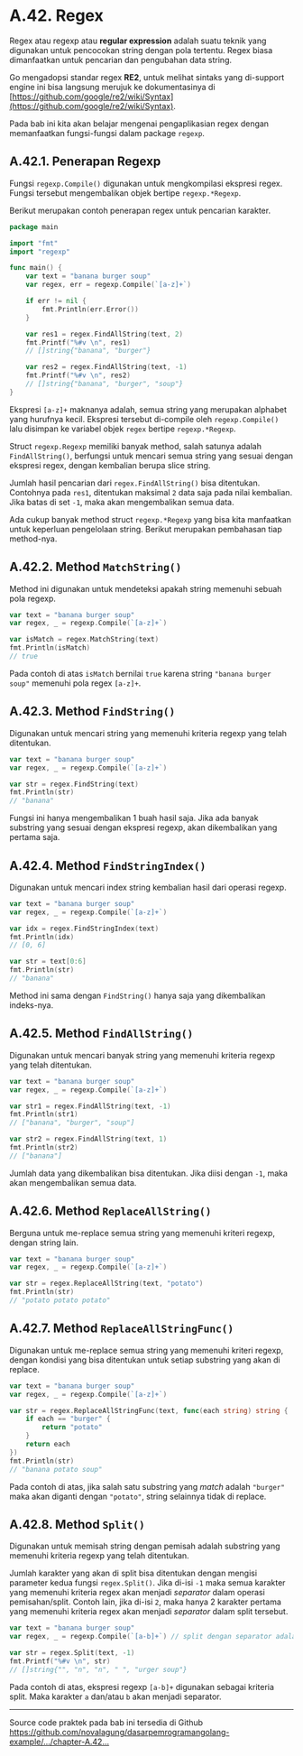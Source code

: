 # A.42. Regex

Regex atau regexp atau **regular expression** adalah suatu teknik yang digunakan untuk pencocokan string dengan pola tertentu. Regex biasa dimanfaatkan untuk pencarian dan pengubahan data string.

Go mengadopsi standar regex **RE2**, untuk melihat sintaks yang di-support engine ini bisa langsung merujuk ke dokumentasinya di [https://github.com/google/re2/wiki/Syntax](https://github.com/google/re2/wiki/Syntax).

Pada bab ini kita akan belajar mengenai pengaplikasian regex dengan memanfaatkan fungsi-fungsi dalam package `regexp`.

## A.42.1. Penerapan Regexp

Fungsi `regexp.Compile()` digunakan untuk mengkompilasi ekspresi regex. Fungsi tersebut mengembalikan objek bertipe `regexp.*Regexp`.

Berikut merupakan contoh penerapan regex untuk pencarian karakter.

```go
package main

import "fmt"
import "regexp"

func main() {
    var text = "banana burger soup"
    var regex, err = regexp.Compile(`[a-z]+`)

    if err != nil {
        fmt.Println(err.Error())
    }

    var res1 = regex.FindAllString(text, 2)
    fmt.Printf("%#v \n", res1)
    // []string{"banana", "burger"}

    var res2 = regex.FindAllString(text, -1)
    fmt.Printf("%#v \n", res2)
    // []string{"banana", "burger", "soup"}
}
```

Ekspresi `[a-z]+` maknanya adalah, semua string yang merupakan alphabet yang hurufnya kecil. Ekspresi tersebut di-compile oleh `regexp.Compile()` lalu disimpan ke variabel objek `regex` bertipe `regexp.*Regexp`.

Struct `regexp.Regexp` memiliki banyak method, salah satunya adalah `FindAllString()`, berfungsi untuk mencari semua string yang sesuai dengan ekspresi regex, dengan kembalian berupa slice string.

Jumlah hasil pencarian dari `regex.FindAllString()` bisa ditentukan. Contohnya pada `res1`, ditentukan maksimal `2` data saja pada nilai kembalian. Jika batas di set `-1`, maka akan mengembalikan semua data.

Ada cukup banyak method struct `regexp.*Regexp` yang bisa kita manfaatkan untuk keperluan pengelolaan string. Berikut merupakan pembahasan tiap method-nya.

## A.42.2. Method `MatchString()`

Method ini digunakan untuk mendeteksi apakah string memenuhi sebuah pola regexp.

```go
var text = "banana burger soup"
var regex, _ = regexp.Compile(`[a-z]+`)

var isMatch = regex.MatchString(text)
fmt.Println(isMatch)
// true
```

Pada contoh di atas `isMatch` bernilai `true` karena string `"banana burger soup"` memenuhi pola regex `[a-z]+`.

## A.42.3. Method `FindString()`

Digunakan untuk mencari string yang memenuhi kriteria regexp yang telah ditentukan.

```go
var text = "banana burger soup"
var regex, _ = regexp.Compile(`[a-z]+`)

var str = regex.FindString(text)
fmt.Println(str)
// "banana"
```

Fungsi ini hanya mengembalikan 1 buah hasil saja. Jika ada banyak substring yang sesuai dengan ekspresi regexp, akan dikembalikan yang pertama saja.

## A.42.4. Method `FindStringIndex()`

Digunakan untuk mencari index string kembalian hasil dari operasi regexp.

```go
var text = "banana burger soup"
var regex, _ = regexp.Compile(`[a-z]+`)

var idx = regex.FindStringIndex(text)
fmt.Println(idx)
// [0, 6]

var str = text[0:6]
fmt.Println(str)
// "banana"
```

Method ini sama dengan `FindString()` hanya saja yang dikembalikan indeks-nya.

## A.42.5. Method `FindAllString()`

Digunakan untuk mencari banyak string yang memenuhi kriteria regexp yang telah ditentukan.

```go
var text = "banana burger soup"
var regex, _ = regexp.Compile(`[a-z]+`)

var str1 = regex.FindAllString(text, -1)
fmt.Println(str1)
// ["banana", "burger", "soup"]

var str2 = regex.FindAllString(text, 1)
fmt.Println(str2)
// ["banana"]
```

Jumlah data yang dikembalikan bisa ditentukan. Jika diisi dengan `-1`, maka akan mengembalikan semua data.

## A.42.6. Method `ReplaceAllString()`

Berguna untuk me-replace semua string yang memenuhi kriteri regexp, dengan string lain.

```go
var text = "banana burger soup"
var regex, _ = regexp.Compile(`[a-z]+`)

var str = regex.ReplaceAllString(text, "potato")
fmt.Println(str)
// "potato potato potato"
```

## A.42.7. Method `ReplaceAllStringFunc()`

Digunakan untuk me-replace semua string yang memenuhi kriteri regexp, dengan kondisi yang bisa ditentukan untuk setiap substring yang akan di replace.

```go
var text = "banana burger soup"
var regex, _ = regexp.Compile(`[a-z]+`)

var str = regex.ReplaceAllStringFunc(text, func(each string) string {
    if each == "burger" {
        return "potato"
    }
    return each
})
fmt.Println(str)
// "banana potato soup"
```

Pada contoh di atas, jika salah satu substring yang *match* adalah `"burger"` maka akan diganti dengan `"potato"`, string selainnya tidak di replace.

## A.42.8. Method `Split()`

Digunakan untuk memisah string dengan pemisah adalah substring yang memenuhi kriteria regexp yang telah ditentukan.

Jumlah karakter yang akan di split bisa ditentukan dengan mengisi parameter kedua fungsi `regex.Split()`. Jika di-isi `-1` maka semua karakter yang memenuhi kriteria regex akan menjadi *separator* dalam operasi pemisahan/split. Contoh lain, jika di-isi `2`, maka hanya 2 karakter pertama yang memenuhi kriteria regex akan menjadi *separator* dalam split tersebut.

```go
var text = "banana burger soup"
var regex, _ = regexp.Compile(`[a-b]+`) // split dengan separator adalah karakter "a" dan/atau "b"

var str = regex.Split(text, -1)
fmt.Printf("%#v \n", str)
// []string{"", "n", "n", " ", "urger soup"}
```

Pada contoh di atas, ekspresi regexp `[a-b]+` digunakan sebagai kriteria split. Maka karakter `a` dan/atau `b` akan menjadi separator.

---

<div class="source-code-link">
    <div class="source-code-link-message">Source code praktek pada bab ini tersedia di Github</div>
    <a href="https://github.com/novalagung/dasarpemrogramangolang-example/tree/master/chapter-A.42-regexp">https://github.com/novalagung/dasarpemrogramangolang-example/.../chapter-A.42...</a>
</div>
